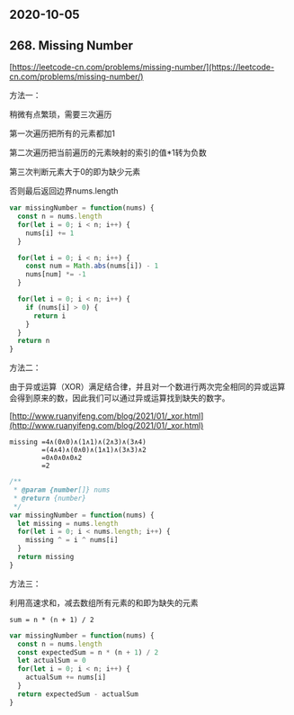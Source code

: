 ## 2020-10-05

## 268. Missing Number

[https://leetcode-cn.com/problems/missing-number/](https://leetcode-cn.com/problems/missing-number/)

方法一：

稍微有点繁琐，需要三次遍历

第一次遍历把所有的元素都加1

第二次遍历把当前遍历的元素映射的索引的值*1转为负数

第三次判断元素大于0的即为缺少元素

否则最后返回边界nums.length

```js
var missingNumber = function(nums) {
  const n = nums.length
  for(let i = 0; i < n; i++) {
    nums[i] += 1
  }

  for(let i = 0; i < n; i++) {
    const num = Math.abs(nums[i]) - 1
    nums[num] *= -1
  }

  for(let i = 0; i < n; i++) {
    if (nums[i] > 0) {
      return i
    }
  }
  return n
}
```

方法二：

由于异或运算（XOR）满足结合律，并且对一个数进行两次完全相同的异或运算会得到原来的数，因此我们可以通过异或运算找到缺失的数字。

[http://www.ruanyifeng.com/blog/2021/01/_xor.html](http://www.ruanyifeng.com/blog/2021/01/_xor.html)

```
missing =4∧(0∧0)∧(1∧1)∧(2∧3)∧(3∧4)
        =(4∧4)∧(0∧0)∧(1∧1)∧(3∧3)∧2
        =0∧0∧0∧0∧2
        =2
```

```js
/**
 * @param {number[]} nums
 * @return {number}
 */
var missingNumber = function(nums) {
  let missing = nums.length
  for(let i = 0; i < nums.length; i++) {
    missing ^ = i ^ nums[i]
  }
  return missing
}
```

方法三：

利用高速求和，减去数组所有元素的和即为缺失的元素
```
sum = n * (n + 1) / 2
```

```js
var missingNumber = function(nums) {
  const n = nums.length
  const expectedSum = n * (n + 1) / 2
  let actualSum = 0
  for(let i = 0; i < n; i++) {
    actualSum += nums[i]
  }
  return expectedSum - actualSum
}
```
